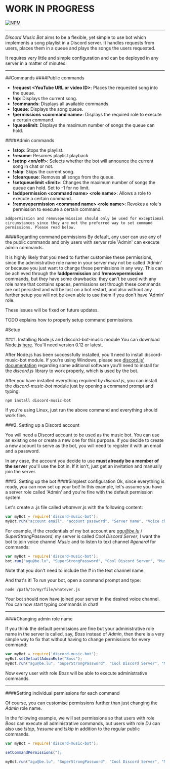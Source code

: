 # WORK IN PROGRESS

[![NPM](https://nodei.co/npm/discord-music-bot.png?downloads=true)](https://nodei.co/npm/discord-music-bot/)

---

*Discord Music Bot* aims to be a flexible, yet simple to use bot which implements a song playlist in a Discord server. It handles requests from users, places them in a queue and plays the songs the users requested.

It requires very little and simple configuration and can be deployed in any server in a matter of minutes.

---

##Commands
####Public commands

* **!request \<YouTube URL or video ID\>**: Places the requested song into the queue.
* **!np**: Displays the current song.
* **!commands**: Displays all available commands.
* **!queue**: Displays the song queue.
* **!permissions \<command name\>**: Displays the required role to execute a certain command.
* **!queuelimit**: Displays the maximum number of songs the queue can hold.
 
####Admin commands

* **!stop**: Stops the playlist.
* **!resume**: Resumes playlist playback
* **!setnp \<on/off\>**: Selects whether the bot will announce the current song in chat or not.
* **!skip**: Skips the current song.
* **!clearqueue**: Removes all songs from the queue.
* **!setqueuelimit \<limit\>**: Changes the maximum number of songs the queue can hold. Set to -1 for no limit.
* **!addpermission \<command name\> \<role name\>**: Allows a role to execute a certain command.
* **!removepermission \<command name\> \<role name\>**: Revokes a role's permission to execute a certain command.

`addpermission and removepermission should only be used for exceptional circumstances since they are not the preferred way to set command permissions. Please read below.`
 
####Regarding command permissions
By default, any user can use any of the public commands and only users with server role 'Admin' can execute admin commands.

It is highly likely that you need to further customise these permissions, since the administrative role name in your server may not be called 'Admin' or because you just want to change these permissions in any way. This can be achieved through the **!addpermission** and **!removepermission** commands, but they have some drawbacks: they can't be used with any role name that contains spaces, permissions set through these commands are not persisted and will be lost on a bot restart, and also without any further setup you will not be even able to use them if you don't have 'Admin' role.

These issues will be fixed on future updates.

TODO explains how to properly setup command permissions.



#Setup

###1. Installing Node.js and discord-bot-music module
You can download Node.js [here](https://nodejs.org/en/). You'll need version 0.12 or latest.

After Node.js has been successfully installed, you'll need to install discord-music-bot module. If you're using Windows, please see [discord.js' documentation](https://discordjs.readthedocs.org/en/latest/installing.html) regarding some aditional software you'll need to install for the *discord.js* library to work properly, which is used by the bot.

After you have installed everything required by *discord.js*, you can install the *discord-music-bot* module just by opening a command prompt and typing:

`npm install discord-music-bot`

If you're using Linux, just run the above command and everything should work fine.

###2. Setting up a Discord account

You will need a Discord account to be used as the music bot. You can use an existing one or create a new one for this purpose. If you decide to create a new account to serve as the bot, you will need to register it with an email and a password.

In any case, the account you decide to use **must already be a member of the server** you'll use the bot in. If it isn't, just get an invitation and manually join the server.

###3. Setting up the bot
####Simplest configuration
Ok, since everything is ready, you can now set up your bot! In this example, let's assume you have a server role called 'Admin' and you're fine with the default permission system.

Let's create a .js file called *whatever*.js with the following content:
```js
var myBot = require('discord-music-bot');
myBot.run("account email", "account password", "Server name", "Voice channel name", "Text channel name");
```

For example, if the credentials of my bot account are *agu@be.lu* / *SuperStrongPassword*, my server is called *Cool Discord Server*, I want the bot to join voice channel *Music* and to listen to text channel *#general* for commands:

```js
var myBot = require('discord-music-bot');
bot.run("agu@be.lu", "SuperStrongPassword", "Cool Discord Server", "Music", "general");
```

Note that you don't need to include the *#* in the text channel name.



And that's it! To run your bot, open a command prompt and type:

`node /path/to/my/file/whatever.js`

Your bot should now have joined your server in the desired voice channel. You can now start typing commands in chat!

---

####Changing admin role name

If you think the default permissions are fine but your administrative role name in the server is called, say, *Boss* instead of *Admin*, then there is a very simple way to fix that without having to change permissions for every command:

```js
var myBot = require('discord-music-bot');
myBot.setDefaultAdminRole("Boss");
myBot.run("agu@be.lu", "SuperStrongPassword", "Cool Discord Server", "Music", "general");
```

Now every user with role *Boss* will be able to execute administrative commands.

---

####Setting individual permissions for each command

Of course, you can customise permissions further than just changing the *Admin* role name.

In the following example, we will set permissions so that users with role *Boss* can execute all administrative commands, but users with role *DJ* can also use *!stop*, *!resume* and *!skip* in addition to the regular public commands.

```js
var myBot = require('discord-music-bot');

setCommandPermissions(");

myBot.run("agu@be.lu", "SuperStrongPassword", "Cool Discord Server", "Music", "general");
```
